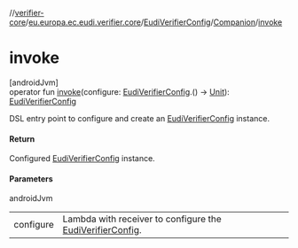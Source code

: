 //[verifier-core](../../../../index.md)/[eu.europa.ec.eudi.verifier.core](../../index.md)/[EudiVerifierConfig](../index.md)/[Companion](index.md)/[invoke](invoke.md)

# invoke

[androidJvm]\
operator fun [invoke](invoke.md)(configure: [EudiVerifierConfig](../index.md).() -&gt; [Unit](https://kotlinlang.org/api/latest/jvm/stdlib/kotlin-stdlib/kotlin/-unit/index.html)): [EudiVerifierConfig](../index.md)

DSL entry point to configure and create an [EudiVerifierConfig](../index.md) instance.

#### Return

Configured [EudiVerifierConfig](../index.md) instance.

#### Parameters

androidJvm

| | |
|---|---|
| configure | Lambda with receiver to configure the [EudiVerifierConfig](../index.md). |
